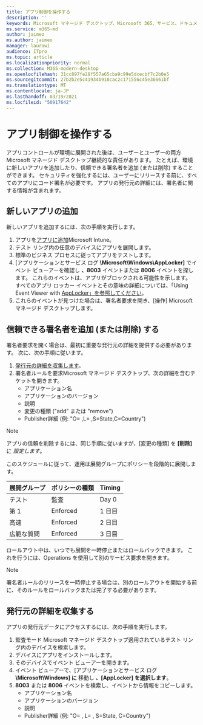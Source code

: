 ```yaml
---
title: アプリ制御を操作する
description: ''
keywords: Microsoft マネージド デスクトップ、Microsoft 365、サービス、ドキュメント
ms.service: m365-md
author: jaimeo
ms.author: jaimeo
manager: laurawi
audience: ITpro
ms.topic: article
ms.localizationpriority: normal
ms.collection: M365-modern-desktop
ms.openlocfilehash: 31cc897fe28f557a65cba9c99e5dcecbf7c2b0e5
ms.sourcegitcommit: 27b2b2e5c41934b918cac2c171556c45e36661bf
ms.translationtype: MT
ms.contentlocale: ja-JP
ms.lasthandoff: 03/19/2021
ms.locfileid: "50917642"
---
```

# <a name="work-with-app-control"></a>アプリ制御を操作する

アプリコントロールが環境に展開された後は、ユーザーとユーザーの両方Microsoft マネージド デスクトップ継続的な責任があります。 たとえば、環境に新しいアプリを追加したり、信頼できる署名者を追加 (または削除) することができます。 セキュリティを強化するには、ユーザーにリリースする前に、すべてのアプリにコード署名が必要です。 アプリの発行元の詳細には、署名者に関する情報が含まれます。


## <a name="add-a-new-app"></a>新しいアプリの追加

新しいアプリを追加するには、次の手順を実行します。

1. アプリを[アプリに追加](/mem/intune/apps/apps-win32-app-management)Microsoft Intune。
2. テスト リング内の任意のデバイスにアプリを展開します。 
3. 標準のビジネス プロセスに従ってアプリをテストします。 
4. [アプリケーションとサービス ログ **\Microsoft\Windows\AppLocker]** でイベント ビューアーを確認し **、8003** イベントまたは **8006** イベントを探します。 これらのイベントは、アプリがブロックされる可能性を示します。 すべてのアプリ ロッカー イベントとその意味の詳細については、「Using Event Viewer with [AppLocker」を参照してください](/windows/security/threat-protection/windows-defender-application-control/applocker/using-event-viewer-with-applocker)。
5. これらのイベントが見つけた場合は、署名者要求を開き、[操作] Microsoft マネージド デスクトップします。

## <a name="add-or-remove-a-trusted-signer"></a>信頼できる署名者を追加 (または削除) する

署名者要求を開く場合は、最初に重要な発行元の詳細を提供する必要があります。 次に、次の手順に従います。

1. [発行元の詳細を収集します](#gather-publisher-details)。
2. 署名者ルールを要求Microsoft マネージド デスクトップ、次の詳細を含むチケットを開きます。  
    - アプリケーション名 
    - アプリケーションのバージョン 
    - 説明 
    - 変更の種類 ("add" または "remove")  
    - Publisher詳細 (例: "O= <publisher name> ,L= <location> ,S=State,C=Country") 

> [!NOTE]
> アプリの信頼を削除するには、同じ手順に従いますが、[変更の種類] を **[削除]** に *設定します*。

このスケジュールに従って、運用は展開グループにポリシーを段階的に展開します。


|展開グループ  |ポリシーの種類  |Timing  |
|---------|---------|---------|
|テスト     |  監査       |  Day 0       |
|第 1     | Enforced        | 1 日目        |
|高速     | Enforced        |  2 日目       |
|広範な質問     | Enforced        |  3 日目       |


ロールアウト中は、いつでも展開を一時停止またはロールバックできます。 これを行うには、Operations を使用して別のサービス要求を開きます。

> [!NOTE]
> 署名者ルールのリリースを一時停止する場合は、別のロールアウトを開始する前に、そのルールをロールバックまたは完了する必要があります。

## <a name="gather-publisher-details"></a>発行元の詳細を収集する

アプリの発行元データにアクセスするには、次の手順を実行します。

1. 監査モード Microsoft マネージド デスクトップ適用されているテスト リング内のデバイスを検索します。 
2. デバイスにアプリをインストールします。
3. そのデバイスでイベント ビューアーを開きます。 
4. イベント ビューアーで、[アプリケーションとサービス ログ **\Microsoft\Windows] に** 移動し **、[AppLocker] を選択します**。 
5. **8003** または **8006** イベントを検索し、イベントから情報をコピーします。 
    - アプリケーション名 
    - アプリケーションのバージョン 
    - 説明 
    - Publisher詳細 (例: "O= <publisher name> , L= <location> , S=State, C=Country")